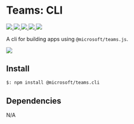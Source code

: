 # Teams: CLI

<p>
    <a href="https://www.npmjs.com/package/@microsoft/teams.cli" target="_blank">
        <img src="https://img.shields.io/npm/v/@microsoft/teams.cli" />
    </a>
    <a href="https://www.npmjs.com/package/@microsoft/teams.cli?activeTab=code" target="_blank">
        <img src="https://img.shields.io/bundlephobia/min/@microsoft/teams.cli" />
    </a>
    <a href="https://www.npmjs.com/package/@microsoft/teams.cli?activeTab=dependencies" target="_blank">
        <img src="https://img.shields.io/librariesio/release/npm/@microsoft/teams.cli" />
    </a>
    <a href="https://www.npmjs.com/package/@microsoft/teams.cli" target="_blank">
        <img src="https://img.shields.io/npm/dw/@microsoft/teams.cli" />
    </a>
    <a href="https://microsoft.github.io/teams.js" target="_blank">
        <img src="https://img.shields.io/badge/📖 docs-open-blue" />
    </a>
</p>

A cli for building apps using `@microsoft/teams.js`.

<a href="https://microsoft.github.io/teams.js/2.getting-started/1.create-application.html" target="_blank">
    <img src="https://img.shields.io/badge/📖 Getting Started-blue?style=for-the-badge" />
</a>

## Install

```bash
$: npm install @microsoft/teams.cli
```

## Dependencies

N/A

